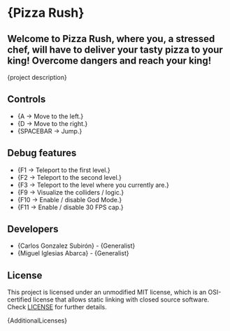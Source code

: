 # {Pizza Rush}

## Welcome to Pizza Rush, where you, a stressed chef, will have to deliver your tasty pizza to your king! Overcome dangers and reach your king!

{project description}

## Controls

 - {A -> Move to the left.}
 - {D -> Move to the right.}
 - {SPACEBAR -> Jump.}

## Debug features

 - {F1 -> Teleport to the first level.}
 - {F2 -> Teleport to the second level.}
 - {F3 -> Teleport to the level where you currently are.}
 - {F9 -> Visualize the colliders / logic.}
 - {F10 -> Enable / disable God Mode.}
 - {F11 -> Enable / disable 30 FPS cap.}

## Developers

 - {Carlos Gonzalez Subirón} - {Generalist}
 - {Miguel Iglesias Abarca} - {Generalist}

## License

This project is licensed under an unmodified MIT license, which is an OSI-certified license that allows static linking with closed source software. Check [LICENSE](LICENSE) for further details.

{AdditionalLicenses}
